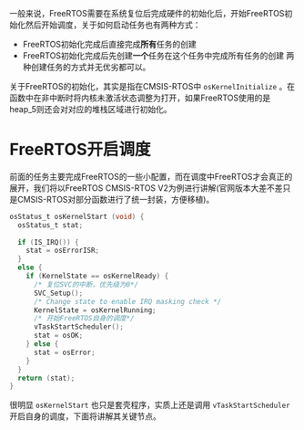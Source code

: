一般来说，FreeRTOS需要在系统复位后完成硬件的初始化后，开始FreeRTOS初始化然后开始调度，关于如何启动任务也有两种方式：
- FreeRTOS初始化完成后直接完成**所有**任务的创建
- FreeRTOS初始化完成后先创建**一个**任务在这个任务中完成所有任务的创建
两种创建任务的方式并无优劣都可以。

关于FreeRTOS的初始化，其实是指在CMSIS-RTOS中 `osKernelInitialize` 。在函数中在非中断时将内核未激活状态调整为打开，如果FreeRTOS使用的是heap_5则还会对对应的堆栈区域进行初始化。

# FreeRTOS开启调度
前面的任务主要完成FreeRTOS的一些小配置，而在调度中FreeRTOS才会真正的展开，我们将以FreeRTOS CMSIS-RTOS V2为例进行讲解(官网版本大差不差只是CMSIS-RTOS对部分函数进行了统一封装，方便移植)。

```C
osStatus_t osKernelStart (void) {  
  osStatus_t stat;  
  
  if (IS_IRQ()) {  
    stat = osErrorISR;  
  }  
  else {  
    if (KernelState == osKernelReady) {  
      /* 复位SVC的中断，优先级为0*/  
      SVC_Setup();  
      /* Change state to enable IRQ masking check */  
      KernelState = osKernelRunning;  
      /* 开始FreeRTOS自身的调度*/  
      vTaskStartScheduler();  
      stat = osOK;  
    } else {  
      stat = osError;  
    }  
  }  
  return (stat);  
}
```

很明显 `osKernelStart` 也只是套壳程序，实质上还是调用 `vTaskStartScheduler` 开启自身的调度，下面将讲解其关键节点。

## 